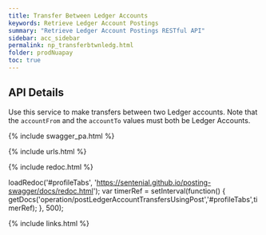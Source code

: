 ```yaml
---
title: Transfer Between Ledger Accounts
keywords: Retrieve Ledger Account Postings
summary: "Retrieve Ledger Account Postings RESTful API"
sidebar: acc_sidebar
permalink: np_transferbtwnledg.html
folder: prodNuapay
toc: true
---
```


## API Details

Use this service to make transfers between two Ledger accounts. Note that the `accountFrom` and the `accountTo` values must both be Ledger Accounts.

{% include swagger_pa.html %}

{% include urls.html %}


<ul id="profileTabs" class="nav nav-tabs">


</ul>

{% include redoc.html %}

loadRedoc('#profileTabs', 'https://sentenial.github.io/posting-swagger/docs/redoc.html');
var timerRef = setInterval(function() { getDocs('operation/postLedgerAccountTransfersUsingPost','#profileTabs',timerRef); }, 500);


</script>


<div id="mydiv"></div>
</div>
</div>
{% include links.html %}
